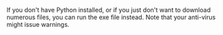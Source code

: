 If you don't have Python installed, or if you just don't want to download numerous files, you can run the exe file instead. Note that your anti-virus might issue warnings.
